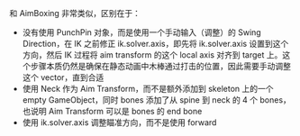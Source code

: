 和 AimBoxing 非常类似，区别在于：

- 没有使用 PunchPin 对象，而是使用一个手动输入（调整）的 Swing Direction，在 IK 之前修正 ik.solver.axis，即先将 ik.solver.axis 设置到这个方向，然后 IK 过程将 aim transform 的这个 local axis 对齐到 target 上。这个步骤本质仍然是确保在静态动画中木棒通过打击的位置，因此需要手动调整这个 vector，直到合适
- 使用 Neck 作为 Aim Transform，而不是额外添加到 skeleton 上的一个 empty GameObject，同时 bones 添加了从 spine 到 neck 的 4 个 bones，也说明 Aim Transform 可以是 bones 的 end bone
- 使用 ik.solver.axis 调整瞄准方向，而不是使用 forward
